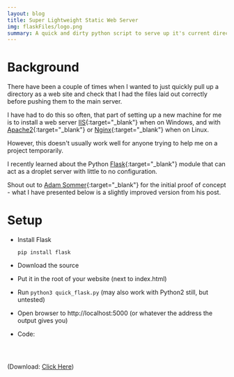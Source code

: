 ```yaml
---
layout: blog
title: Super Lightweight Static Web Server
img: flaskFiles/logo.png
summary: A quick and dirty python script to serve up it's current directory as a webserver through Flask
---
```


# Background

There have been a couple of times when I wanted to just quickly pull up a directory as a web site and check that I had the files laid out correctly before pushing them to the main server.

I have had to do this so often, that part of setting up a new machine for me is to install a web server [IIS](https://www.howtogeek.com/112455/how-to-install-iis-8-on-windows-8/){:target="_blank"} when on Windows, and with [Apache2](https://www.linode.com/docs/web-servers/lamp/install-lamp-stack-on-ubuntu-16-04/){:target="_blank"} or [Nginx](https://www.digitalocean.com/community/tutorials/how-to-install-nginx-on-ubuntu-16-04){:target="_blank"} when on Linux.

However, this doesn't usually work well for anyone trying to help me on a project temporarily.

I recently learned about the Python [Flask](http://flask.pocoo.org/){:target="_blank"} module that can act as a droplet server with little to no configuration.

Shout out to [Adam Sommer](https://codepen.io/asommer70/post/serving-a-static-directory-with-flask){:target="_blank"} for the initial proof of concept - what I have presented below is a slightly improved version from his post.

# Setup
* Install Flask
  
  `pip install flask`

* Download the source
* Put it in the root of your website (next to index.html)
* Run `python3 quick_flask.py` (may also work with Python2 still, but untested)
* Open browser to http://localhost:5000 (or whatever the address the output gives you)

* Code:

<link rel="stylesheet" href="/css/highlight/styles/darcula.css">
<script src="/css/highlight/highlight.pack.js"></script>
<script>hljs.initHighlightingOnLoad();</script>
<div>
<pre>
<code id="codeTarget" class="python">
</code>
</pre>

<script>
    var target = document.getElementById("codeTarget");

// use JS encode URI to html escape the code.

target.innerHTML = escape_html(`{% include_relative flaskFiles/quick_flask.py %}`);

</script>

</div>



(Download: <a href="flaskFiles/quick_flask.py" download>Click Here</a>)